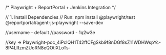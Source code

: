 /* Playwright + ReportPortal + Jenkins Integration */

// 1. Install Dependencies
// Run: npm install @playwright/test @reportportal/agent-js-playwright --save-dev

//username - default
//password - 1q2w3e

//key -> Playwright-poc_4iPclQH1T42ffCFgSkb9f8nDGf8sZ11WDHWspYc-8P4LRzmZUoRN8eQOtlXLoTs-